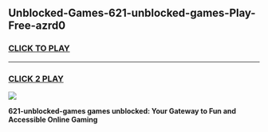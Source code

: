 
## Unblocked-Games-621-unblocked-games-Play-Free-azrd0
<h3>
<a href="https://premium76.site?title=621-unblocked-games&ref=15A">CLICK TO PLAY</a></h3>
<hr>

<h3>
<a href="https://premium76.site?title=621-unblocked-games&ref=15A">CLICK 2 PLAY</a>
  
</h3>

<a href="https://premium76.site?title=621-unblocked-games&ref=15A"><img src="https://clearcache.store/games.png"></a>


**621-unblocked-games games unblocked: Your Gateway to Fun and Accessible Online Gaming**
